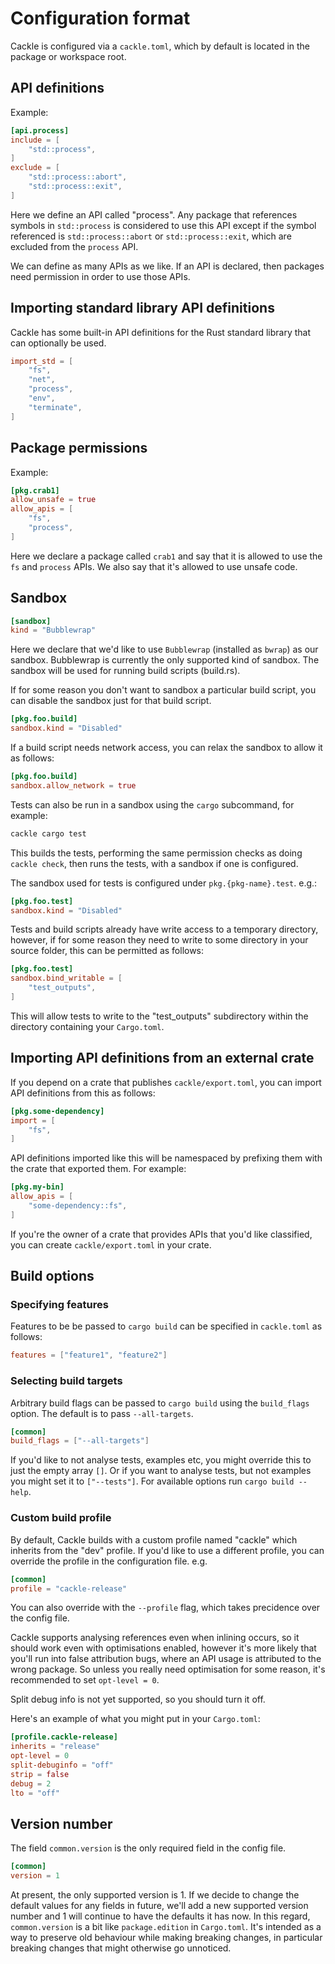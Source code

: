 # Configuration format

Cackle is configured via a `cackle.toml`, which by default is located in the package or workspace
root.

## API definitions

Example:

```toml
[api.process]
include = [
    "std::process",
]
exclude = [
    "std::process::abort",
    "std::process::exit",
]
```

Here we define an API called "process". Any package that references symbols in `std::process` is
considered to use this API except if the symbol referenced is `std::process::abort` or
`std::process::exit`, which are excluded from the `process` API.

We can define as many APIs as we like. If an API is declared, then packages need permission in order
to use those APIs.

## Importing standard library API definitions

Cackle has some built-in API definitions for the Rust standard library that can optionally be used.

```toml
import_std = [
    "fs",
    "net",
    "process",
    "env",
    "terminate",
]
```

## Package permissions

Example:

```toml
[pkg.crab1]
allow_unsafe = true
allow_apis = [
    "fs",
    "process",
]
```

Here we declare a package called `crab1` and say that it is allowed to use the `fs` and `process`
APIs. We also say that it's allowed to use unsafe code.

## Sandbox

```toml
[sandbox]
kind = "Bubblewrap"
```

Here we declare that we'd like to use `Bubblewrap` (installed as `bwrap`) as our sandbox. Bubblewrap
is currently the only supported kind of sandbox. The sandbox will be used for running build scripts
(build.rs).

If for some reason you don't want to sandbox a particular build script, you can disable the sandbox
just for that build script.

```toml
[pkg.foo.build]
sandbox.kind = "Disabled"
```

If a build script needs network access, you can relax the sandbox to allow it as follows:

```toml
[pkg.foo.build]
sandbox.allow_network = true
```

Tests can also be run in a sandbox using the `cargo` subcommand, for example:

```sh
cackle cargo test
```

This builds the tests, performing the same permission checks as doing `cackle check`, then runs the
tests, with a sandbox if one is configured.

The sandbox used for tests is configured under `pkg.{pkg-name}.test`. e.g.:

```toml
[pkg.foo.test]
sandbox.kind = "Disabled"
```

Tests and build scripts already have write access to a temporary directory, however, if for some
reason they need to write to some directory in your source folder, this can be permitted as follows:


```toml
[pkg.foo.test]
sandbox.bind_writable = [
    "test_outputs",
]
```

This will allow tests to write to the "test_outputs" subdirectory within the directory containing
your `Cargo.toml`.

## Importing API definitions from an external crate

If you depend on a crate that publishes `cackle/export.toml`, you can import API definitions from
this as follows:

```toml
[pkg.some-dependency]
import = [
    "fs",
]
```

API definitions imported like this will be namespaced by prefixing them with the crate that exported
them. For example:

```toml
[pkg.my-bin]
allow_apis = [
    "some-dependency::fs",
]
```

If you're the owner of a crate that provides APIs that you'd like classified, you can create
`cackle/export.toml` in your crate.

## Build options

### Specifying features

Features to be be passed to `cargo build` can be specified in `cackle.toml` as follows:

```toml
features = ["feature1", "feature2"]
```

### Selecting build targets

Arbitrary build flags can be passed to `cargo build` using the `build_flags` option. The default is
to pass `--all-targets`.

```toml
[common]
build_flags = ["--all-targets"]
```

If you'd like to not analyse tests, examples etc, you might override this to just the empty array
`[]`. Or if you want to analyse tests, but not examples you might set it to `["--tests"]`. For
available options run `cargo build --help`.

### Custom build profile

By default, Cackle builds with a custom profile named "cackle" which inherits from the "dev"
profile. If you'd like to use a different profile, you can override the profile in the configuration
file. e.g.

```toml
[common]
profile = "cackle-release"
```

You can also override with the `--profile` flag, which takes precidence over the config file.

Cackle supports analysing references even when inlining occurs, so it should work even with
optimisations enabled, however it's more likely that you'll run into false attribution bugs, where
an API usage is attributed to the wrong package. So unless you really need optimisation for some
reason, it's recommended to set `opt-level = 0`.

Split debug info is not yet supported, so you should turn it off.

Here's an example of what you might put in your `Cargo.toml`:

```toml
[profile.cackle-release]
inherits = "release"
opt-level = 0
split-debuginfo = "off"
strip = false
debug = 2
lto = "off"
```

## Version number

The field `common.version` is the only required field in the config file.

```toml
[common]
version = 1
```

At present, the only supported version is 1. If we decide to change the default values for any
fields in future, we'll add a new supported version number and 1 will continue to have the defaults
it has now. In this regard, `common.version` is a bit like `package.edition` in `Cargo.toml`. It's
intended as a way to preserve old behaviour while making breaking changes, in particular breaking
changes that might otherwise go unnoticed.
